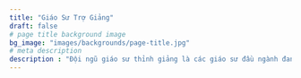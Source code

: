 ```yaml
---
title: "Giáo Sư Trợ Giảng"
draft: false
# page title background image
bg_image: "images/backgrounds/page-title.jpg"
# meta description
description : "Đội ngũ giáo sư thỉnh giảng là các giáo sư đầu ngành đang giảng dạy tại các trường đại học là đối tác chiến lược của ISCM. Các giáo sư sẽ trực tiếp tham gia giảng dạy các cấu phần quan trọng từ giáo dục đại học đến đào tạo thạc sĩ và tiến sĩ. Các bạn sinh viên sẽ có cơ hội được học bằng tiếng Anh và được hướng dẫn tận tình từ các giáo sư ngay cả khi đang ở Việt Nam hay khi qua học tập tại cơ sở của trường đối tác trong khuôn khổ chương trình học."
---
```

